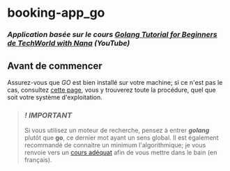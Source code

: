 # booking-app_go

### *Application basée sur le cours [**Golang Tutorial for Beginners** de **TechWorld with Nana**](https://www.youtube.com/watch?v=yyUHQIec83I&t=5522s "Golang Full Course") (YouTube)*

## Avant de commencer

Assurez-vous que *GO* est bien installé sur votre machine; si ce n'est pas le cas, consultez [cette page](https://go.dev/doc/install "installer GO"), vous y trouverez toute la procédure, quel que soit votre système d'exploitation.

> ### ***! IMPORTANT***
> 
> Si vous utilisez un moteur de recherche, pensez à entrer ***golang*** plutôt que **go**, ce  dernier mot ayant un sens global.
> Il est également recommandé de connaitre un minimum l'algorithmique; je vous renvoie vers un [cours adéquat](https://www.youtube.com/watch?v=EPOs1Fln05w "algorithmique")  afin de vous mettre dans le bain (en français).

